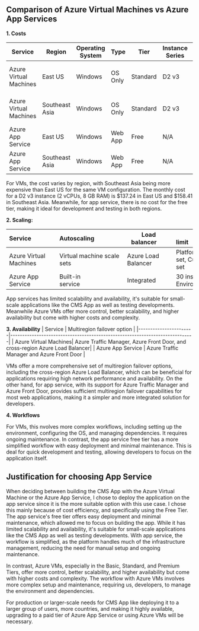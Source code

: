 ## Comparison of Azure Virtual Machines vs Azure App Services

**1. Costs**

| Service               | Region         | Operating System | Type     | Tier     | Instance Series | Instance          | Hours | Monthly Cost |
|-----------------------|----------------|------------------|----------|----------|-----------------|-------------------|-------|--------------|
| Azure Virtual Machines| East US        | Windows          | OS Only  | Standard | D2 v3           | 2 vCPUs, 8 GB RAM | 730   | $137.24      |
| Azure Virtual Machines| Southeast Asia | Windows          | OS Only  | Standard | D2 v3           | 2 vCPUs, 8 GB RAM | 730   | $158.41      |
| Azure App Service     | East US        | Windows          | Web App  | Free     | N/A             | N/A               | N/A   | $0.00        |
| Azure App Service     | Southeast Asia | Windows          | Web App  | Free     | N/A             | N/A               | N/A   | $0.00        |

For VMs, the cost varies by region, with Southeast Asia being more expensive than East US for the same VM configuration. The monthly cost for a D2 v3 instance (2 vCPUs, 8 GB RAM) is $137.24 in East US and $158.41 in Southeast Asia. Meanwhile, for app service, there is no cost for the free tier, making it ideal for development and testing in both regions.

**2. Scaling:**

| Service               | Autoscaling                  | Load balancer       | Scale limit                                                                      |
|-----------------------|------------------------------|---------------------|----------------------------------------------------------------------------------|
| Azure Virtual Machines| Virtual machine scale sets   | Azure Load Balancer | Platform image: 1,000 nodes per scale set, Custom image: 600 nodes per scale set |
| Azure App Service     | Built-in service             | Integrated          | 30 instances, 100 with App Service Environment                                   |

App services has limited scalability and availability, it's suitable for small-scale applications like the CMS App as well as testing developments. Meanwhile Azure VMs offer more control, better scalability, and higher availability but come with higher costs and complexity. 

**3. Availability**
| Service               | Multiregion failover option                                                |
|-----------------------|-----------------------------------------------------------------------------|
| Azure Virtual Machines| Azure Traffic Manager, Azure Front Door, and cross-region Azure Load Balancer|
| Azure App Service     | Azure Traffic Manager and Azure Front Door                                  |

VMs offer a more comprehensive set of multiregion failover options, including the cross-region Azure Load Balancer, which can be beneficial for applications requiring high network performance and availability. On the other hand, for app service, with its support for Azure Traffic Manager and Azure Front Door, provides sufficient multiregion failover capabilities for most web applications, making it a simpler and more integrated solution for developers.

**4. Workflows**

For VMs, this nvolves more complex workflows, including setting up the environment, configuring the OS, and managing dependencies. It requires ongoing maintenance. In contrast, the app service free tier has a more simplified workflow with easy deployment and minimal maintenance. This is deal for quick development and testing, allowing developers to focus on the application itself.

## Justification for choosing App Service


When deciding between building the CMS App with the Azure Virtual Machine or the Azure App Service, I chose to deploy the application on the app service since it is the more suitable option with this use case. I chose this mainly because of cost efficiency, and specifically using the Free Tier. The app service's free tier offers easy deployment and minimal maintenance, which allowed me to focus on building the app. While it has limited scalability and availability, it's suitable for small-scale applications like the CMS App as well as testing developments. With app service, the workflow is simplified, as the platform handles much of the infrastructure management, reducing the need for manual setup and ongoing maintenance.

In contrast, Azure VMs, especially in the Basic, Standard, and Premium Tiers, offer more control, better scalability, and higher availability but come with higher costs and complexity. The workflow with Azure VMs involves more complex setup and maintenance, requiring us, developers, to manage the environment and dependencies. 

For production or larger-scale needs for CMS App like deploying it to a larger group of users, more countries, and making it highly available, upgrading to a paid tier of Azure App Service or using Azure VMs will be necessary.
